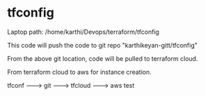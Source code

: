 # tfconfig
Laptop path: /home/karthi/Devops/terraform/tfconfig

This code will push the code to git repo "karthikeyan-gitt/tfconfig"

From the above git location, code will be pulled to terraform cloud.

From terraform cloud to aws for instance creation.

tfconf ---> git ---> tfcloud ---> aws
test
